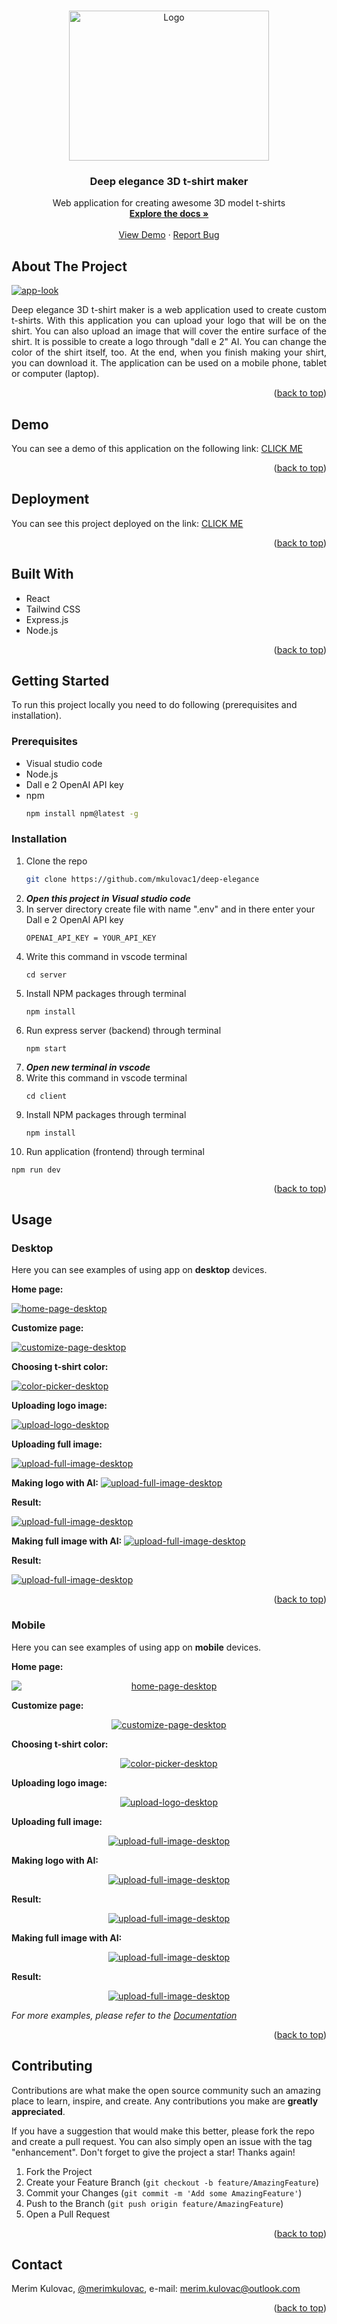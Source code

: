 <a name="readme-top"></a>

<!-- PROJECT LOGO -->
<br />
<div align="center">
  <a href="https://deep-elegance-maker.netlify.app//">
    <img src="documentation/deep-elegance-logo.png" alt="Logo" width="320" height="240">
  </a>

  <h3 align="center">Deep elegance 3D t-shirt maker</h3>

  <p align="center">
    Web application for creating awesome 3D model t-shirts
    <br />
    <a href="https://github.com/mkulovac1/deep-elegance"><strong>Explore the docs »</strong></a>
    <br />
    <br />
    <a href="https://drive.google.com/file/d/1Gg6rOiAevORBpvTWVkN3M6aKk8eVURRq/view?usp=sharing">View Demo</a>
    ·
    <a href="https://github.com/mkulovac1/deep-elegance/issues">Report Bug</a>
  </p>
</div>

<!-- ABOUT THE PROJECT -->
## About The Project

<a href="https://deep-elegance-maker.netlify.app//">
  <img src="documentation/home-page-desktop.png" alt="app-look">
</a>
<p style="text-align: justify;">
  Deep elegance 3D t-shirt maker is a web application used to create custom t-shirts. With this application you can upload your logo that will be on the shirt. You can also upload an image that will cover the entire     surface of the shirt. It is possible to create a logo through "dall e 2" AI. You can change the color of the shirt itself, too. At the end, when you finish making your shirt, you can download it.    The application can be used on a mobile phone, tablet or computer (laptop).
</p>

<p align="right">(<a href="#readme-top">back to top</a>)</p>



## Demo

You can see a demo of this application on the following link: [CLICK ME](https://drive.google.com/file/d/1Gg6rOiAevORBpvTWVkN3M6aKk8eVURRq/view?usp=sharing)
<p align="right">(<a href="#readme-top">back to top</a>)</p>



## Deployment
You can see this project deployed on the link: [CLICK ME](https://deep-elegance-maker.netlify.app//)

<p align="right">(<a href="#readme-top">back to top</a>)</p>



## Built With

* React
* Tailwind CSS
* Express.js
* Node.js

<p align="right">(<a href="#readme-top">back to top</a>)</p>



<!-- GETTING STARTED -->
## Getting Started

To run this project locally you need to do following (prerequisites and installation).

### Prerequisites

* Visual studio code
* Node.js
* Dall e 2 OpenAI API key
* npm
  ```sh
  npm install npm@latest -g
  ```

### Installation

1. Clone the repo
   ```sh
   git clone https://github.com/mkulovac1/deep-elegance
   ```
2. ***Open this project in Visual studio code***
3. In server directory create file with name ".env" and in there enter your Dall e 2 OpenAI API key
   ```
   OPENAI_API_KEY = YOUR_API_KEY
   ```
4. Write this command in vscode terminal
   ```
   cd server
   ```
5. Install NPM packages through terminal
   ```
   npm install
   ```
6. Run express server (backend) through terminal
   ```
   npm start
   ```
7. ***Open new terminal in vscode***
8. Write this command in vscode terminal
   ```
   cd client
   ```
9. Install NPM packages through terminal
   ```
   npm install
   ```
10. Run application (frontend) through terminal
   ```
   npm run dev
   ```

<p align="right">(<a href="#readme-top">back to top</a>)</p>



<!-- USAGE EXAMPLES -->
## Usage

### Desktop

Here you can see examples of using app on **desktop** devices.

**Home page:**

<a href="https://deep-elegance-maker.netlify.app//">
  <img src="documentation/home-page-desktop.png" alt="home-page-desktop">
</a>

**Customize page:**

<a href="https://deep-elegance-maker.netlify.app//">
  <img src="documentation/customize-page-desktop.png" alt="customize-page-desktop">
</a>

**Choosing t-shirt color:**

<a href="https://deep-elegance-maker.netlify.app//">
  <img src="documentation/color-picker-desktop.png" alt="color-picker-desktop">
</a>

**Uploading logo image:**

<a href="https://deep-elegance-maker.netlify.app//">
  <img src="documentation/upload-logo-desktop.png" alt="upload-logo-desktop">
</a>

**Uploading full image:**

<a href="https://deep-elegance-maker.netlify.app//">
  <img src="documentation/upload-full-image-desktop.png" alt="upload-full-image-desktop">
</a>

**Making logo with AI:**
<a href="https://deep-elegance-maker.netlify.app//">
  <img src="documentation/ai-picker-logo.png" alt="upload-full-image-desktop">
</a>

**Result:**

<a href="https://deep-elegance-maker.netlify.app//">
  <img src="documentation/ai-picker-logo2.png" alt="upload-full-image-desktop">
</a>

**Making full image with AI:**
<a href="https://deep-elegance-maker.netlify.app//">
  <img src="documentation/ai-picker-full.png" alt="upload-full-image-desktop">
</a>

**Result:**

<a href="https://deep-elegance-maker.netlify.app//">
  <img src="documentation/ai-picker-full2.png" alt="upload-full-image-desktop">
</a>

<p align="right">(<a href="#readme-top">back to top</a>)</p>

### Mobile

Here you can see examples of using app on **mobile** devices.

**Home page:**
<p align="center">
    <a href="https://deep-elegance-maker.netlify.app//">
      <img src="documentation/home-page-mobile.png" alt="home-page-desktop" style="display: block; margin: 0 auto;">
    </a>
</p>


**Customize page:**

<p align="center">
  <a href="https://deep-elegance-maker.netlify.app//">
    <img src="documentation/customize-page-mobile.png" alt="customize-page-desktop">
  </a>  
</p>


**Choosing t-shirt color:**
<p align="center">
  <a href="https://deep-elegance-maker.netlify.app//">
    <img src="documentation/color-picker-mobile.png" alt="color-picker-desktop">
  </a>
</p>

**Uploading logo image:**

<p align="center">
  <a href="https://deep-elegance-maker.netlify.app//">
    <img src="documentation/upload-logo-mobile.png" alt="upload-logo-desktop">
  </a>
</p>

**Uploading full image:**

<p align="center">
  <a href="https://deep-elegance-maker.netlify.app//">
    <img src="documentation/upload-full-image-mobile.png" alt="upload-full-image-desktop">
  </a>
</p>

**Making logo with AI:**
<p align="center">
  <a href="https://deep-elegance-maker.netlify.app//">
    <img src="documentation/ai-picker-logo-mobile.png" alt="upload-full-image-desktop">
  </a>
</p>

**Result:**

<p align="center">
  <a href="https://deep-elegance-maker.netlify.app//">
    <img src="documentation/ai-picker-logo-mobile2.png" alt="upload-full-image-desktop">
  </a>
</p>

**Making full image with AI:**
<p align="center">
  <a href="https://deep-elegance-maker.netlify.app//">
    <img src="documentation/ai-picker-full-mobile.png" alt="upload-full-image-desktop">
  </a>
</p>

**Result:**

<p align="center">
  <a href="https://deep-elegance-maker.netlify.app//">
    <img src="documentation/ai-picker-full-mobile2.png" alt="upload-full-image-desktop">
  </a>
</p>

_For more examples, please refer to the [Documentation](https://github.com/mkulovac1/deep-elegance/documentation)_

<p align="right">(<a href="#readme-top">back to top</a>)</p>



<!-- CONTRIBUTING -->
## Contributing

Contributions are what make the open source community such an amazing place to learn, inspire, and create. Any contributions you make are **greatly appreciated**.

If you have a suggestion that would make this better, please fork the repo and create a pull request. You can also simply open an issue with the tag "enhancement".
Don't forget to give the project a star! Thanks again!

1. Fork the Project
2. Create your Feature Branch (`git checkout -b feature/AmazingFeature`)
3. Commit your Changes (`git commit -m 'Add some AmazingFeature'`)
4. Push to the Branch (`git push origin feature/AmazingFeature`)
5. Open a Pull Request

<p align="right">(<a href="#readme-top">back to top</a>)</p>


<!-- CONTACT -->
## Contact

Merim Kulovac, [@merimkulovac](https://www.linkedin.com/in/merimkulovac/), e-mail: merim.kulovac@outlook.com

<p align="right">(<a href="#readme-top">back to top</a>)</p>
